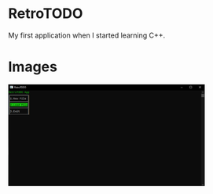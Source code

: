 # RetroTODO
My first application when I started learning C++.

# Images
<img src="https://github.com/Kevvski/RetroTODO/blob/main/Images/1.png" width="400">
